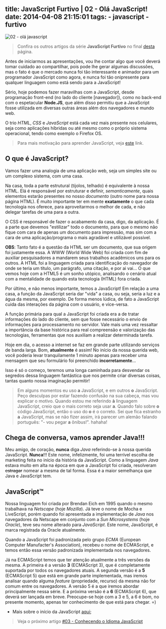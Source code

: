title: JavaScript Furtivo | 02 - Olá JavaScript!
date: 2014-04-08 21:15:01
tags: 
	- javascript
	- furtivo
---

![02 - olá javascript](http://i.imgur.com/WeMRkre.png)

> Confira os outros artigos da série **JavaScript Furtivo** no final [desta](http://ericdouglas.github.io/2014/04/08/10-javascript-furtivo-apresentacao/) página.

Antes de iniciarmos as apresentações, vou lhe contar algo que você deverá tomar cuidado ao compartilhar, pois pode lhe gerar algumas discussões, mas o fato é que o mercado nunca foi tão interessante e animador para um programador JavaScript como agora, e nunca foi tão onipresente para qualquer linguagem como está sendo para a JavaScript!

Sério, hoje podemos fazer maravilhas com a JavaScript, desde programação front-end (no lado do cliente [navegador]), como no back-end com o espetacular **Node.JS**, que além disso permitiu que a JavaScript fosse utilizada em diversas outras áreas além dos navegadores e mundo web.

O trio *HTML*, *CSS* e *JavaScript* está cada vez mais presente nos celulares, seja como aplicações híbridas ou até mesmo como o próprio sistema operacional, tendo como exemplo o Firefox OS.

> Para mais motivação para aprender JavaScript, veja [este](http://ericdouglas.github.io/2014/02/17/01-bushido-dev-web/) link.

## O que é JavaScript?

Vamos fazer uma analogia de uma aplicação web, seja um simples site ou um complexo sistema, com uma casa. 

Na casa, toda a parte estrutural (tijolos, telhado) é equivalente à nossa HTML. Elá é responsável por estruturar e definir, *semanticamente*, quais elementos estarão presentes no nosso *documento* (outro nome para nossa página HTML). É muito importante ter em mente **exatamente** o que cada tecnologia nos oferece, para aproveitarmos o melhor de cada, e não delegar tarefas de uma para a outra.

O CSS é responsável de fazer o acabamento da casa, digo, da aplicação. É a parte que devemos "estilizar" todo o documento, para que o mesmo não fique com cara de apenas um documento para impressão, mas sim com a cara de uma aplicação/programa o mais agradável e utilizável possível.

**OBS**: Tanto fato é a questão da HTML ser um documento, que sua origem foi justamente essa. A WWW (World Wide Web) foi criada com fim de auxiliar pesquisadores a mandarem seus trabalhos acadêmicos uns para os outros. A HTML foi a linguagem criada para identificação do navegador de onde se teria um título, um parágrafo, uma citação, e por ai vai... O que vemos hoje com a HTML5 é um sonho utópico, analisando o cenário atual com a mentalidade de quando esta tecnologia (HTML) fora criada.

Por último, e não menos importante, temos a JavaScript! Em relação a uma casa, a função da JavaScript seria dar "vida" a casa, ou seja, seria a luz e a água da mesma, por exemplo. De forma menos lúdica, de fato a JavaScript cuida das interações da página com o usuário, e vice-versa. 

A função primária para qual a JavaScript foi criada era a de tratar informações do lado do cliente, sem que fosse necessário o envio de informações para processamento no servidor. Vale mais uma vez ressaltar a importância da base histórica para real compreensão e valorização das tecnologias, ferramentas que nos auxiliam a realizar determinada tarefa.

Hoje em dia, o acesso a internet se faz em grande parte utilizando serviços de banda larga. Bom, **atualmente** é assim! No início da nossa querida web, você poderia levar tranquilamente 1 minuto apenas para receber uma mensagem que seu formulário foi preenchido **incorretamente**...

Isso é só o começo, teremos uma longa caminhada para desvendar os segredos dessa linguagem fantástica que nos permite criar diversas coisas, tantas quanto nossa imaginação permitir!

> Em alguns momentos eu uso **a** JavaScript, e em outros **o** JavaScript. Peço desculpas por estar fazendo confusão na sua cabeça, mas vou explicar o motivo. Quando estou me referindo **à** linguagem JavaScript, creio que o mais correto seja usar **a**. Quando falo sobre **o** código JavaScript, então o uso do **o** é o correto. Sei que fica estranho **a** JavaScript, mas se não fizer assim, irá parecer um alemão falando português: "- vou pegar **a** ônibus!". hahaha! 

## Chega de conversa, vamos aprender Java!!!

Meu amigo, de coração, **nunca** diga *Java* referindo-se à nossa querida JavaScript. **Nunca**!!! Este nome, infelizmente, foi uma terrível escolha de marketing feita no início da história da JavaScript. Como a linguagem *Java* estava muito em alta na época em que a JavaScript foi criada, resolveram <del>estragar</del> nomear a mesma de tal forma. Essa é a maior semelhança que Java e JavaScript tem.

## JavaScript™

Nossa linguagem foi criada por Brendan Eich em 1995 quando o mesmo trabalhava na *Netscape* (hoje *Mozilla*). Já teve o nome de Mocha e LiveScript, porém quando foi apresentada a implementação de *Java* nos navegadores da Netscape em conjunto com a *Sun Microsystems* (hoje *Oracle*), teve seu nome alterado para *JavaScript*. Este nome, JavaScript, é marca registrada da Oracle atualmente.

Quando a JavaScript foi padronizada pelo grupo *ECMA* (European Computer Manufacter's Association), recebeu o nome de ECMAScript, e temos então essa versão padronizada implementada nos navegadores.

Já na ECMAScript temos que ter atenção atualmente a três versões da mesma. A primeira é a versão **3** (ECMAScript 3), que é completamente suportada por todos os navegadores atuais. A segunda versão é a **5** (ECMAScript 5) que está em grande parte implementada, mas iremos analisar quando alguma *feature* (propriedade, recurso) da mesma não for comum entre os navegadores. A versão 5 é a que iremos abordar principalmente nessa série. E a próxima versão é a **6** (ECMAScript 6), que deverá ser lançada em breve. Preocupe-se hoje com a 3 e 5, a 6 é bom, no presente momento, apenas ter conhecimento de que está para chegar. =)

* Mais sobre o início da JavaScript [aqui](http://pt.wikipedia.org/wiki/JavaScript);

> Veja o próximo artigo [#03 - Conhecendo o Idioma JavaScript](http://ericdouglas.github.io/2014/04/08/12-javascript-furtivo-conhecendo-o-idioma-javascript/)